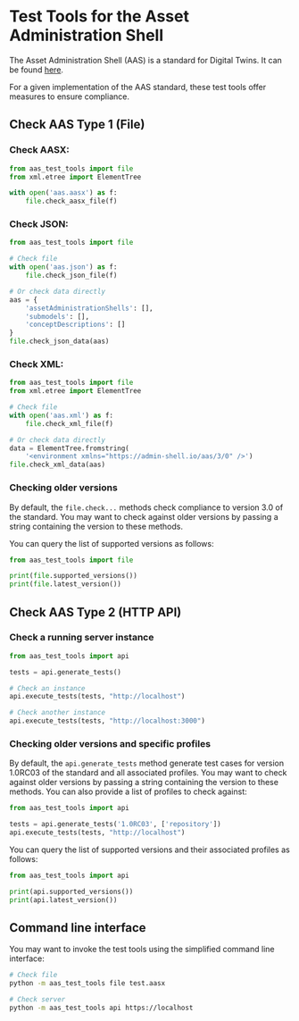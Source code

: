 # Test Tools for the Asset Administration Shell

The Asset Administration Shell (AAS) is a standard for Digital Twins.
It can be found [here](https://industrialdigitaltwin.org/content-hub/downloads).

For a given implementation of the AAS standard, these test tools offer measures to ensure compliance.

## Check AAS Type 1 (File)

### Check AASX:
```python
from aas_test_tools import file
from xml.etree import ElementTree

with open('aas.aasx') as f:
    file.check_aasx_file(f)
```

### Check JSON:

```python
from aas_test_tools import file

# Check file
with open('aas.json') as f:
    file.check_json_file(f)

# Or check data directly
aas = {
    'assetAdministrationShells': [],
    'submodels': [],
    'conceptDescriptions': []
}
file.check_json_data(aas)
```

### Check XML:
```python
from aas_test_tools import file
from xml.etree import ElementTree

# Check file
with open('aas.xml') as f:
    file.check_xml_file(f)

# Or check data directly
data = ElementTree.fromstring(
    '<environment xmlns="https://admin-shell.io/aas/3/0" />')
file.check_xml_data(aas)
```

### Checking older versions

By default, the `file.check...` methods check compliance to version 3.0 of the standard.
You may want to check against older versions by passing a string containing the version to these methods.

You can query the list of supported versions as follows:

```python
from aas_test_tools import file

print(file.supported_versions())
print(file.latest_version())
```

## Check AAS Type 2 (HTTP API)

### Check a running server instance

```python
from aas_test_tools import api

tests = api.generate_tests()

# Check an instance
api.execute_tests(tests, "http://localhost")

# Check another instance
api.execute_tests(tests, "http://localhost:3000")
```

### Checking older versions and specific profiles

By default, the `api.generate_tests` method generate test cases for version 1.0RC03 of the standard and all associated profiles.
You may want to check against older versions by passing a string containing the version to these methods.
You can also provide a list of profiles to check against:

```python
from aas_test_tools import api

tests = api.generate_tests('1.0RC03', ['repository'])
api.execute_tests(tests, "http://localhost")
```

You can query the list of supported versions and their associated profiles as follows:

```python
from aas_test_tools import api

print(api.supported_versions())
print(api.latest_version())
```

## Command line interface

You may want to invoke the test tools using the simplified command line interface:

```sh
# Check file
python -m aas_test_tools file test.aasx

# Check server
python -m aas_test_tools api https://localhost 
```
